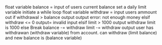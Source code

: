 float variable balance = input of users current balance
set a daily limit variable
initiate a while loop
    float variable withdraw = input users ammount out
    if withdrawal > balance output
        output error: not enough money
    elsif withdraw <= 0
        output= invalid input
    elsif limit > 1000
        output withdraw limit is 1000
    else
        Break
balance -= withdraw
limit -= withdraw
output user has withdrawan (withdraw variable) from account. can withdraw (limit balance) and new balance is (balance variable)
